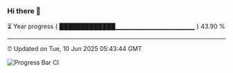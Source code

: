 ### Hi there 👋

⏳ Year progress { █████████████▁▁▁▁▁▁▁▁▁▁▁▁▁▁▁▁▁ } 43.90 %

---

⏰ Updated on Tue, 10 Jun 2025 05:43:44 GMT

![Progress Bar CI](https://github.com/IshwaranRudhara/GIT-ACTION/workflows/Progress%20Bar%20CI/badge.svg)
